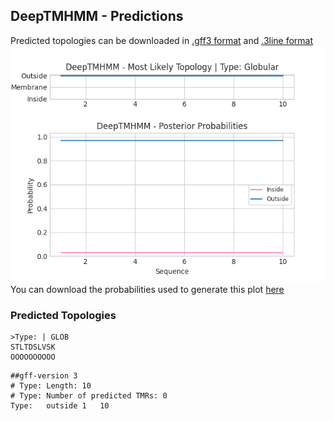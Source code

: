 ## DeepTMHMM - Predictions
Predicted topologies can be downloaded in [.gff3 format](TMRs.gff3) and [.3line format](predicted_topologies.3line)
![picture](plot.png)
You can download the probabilities used to generate this plot [here](Type:_probs.csv)
### Predicted Topologies
```
>Type: | GLOB
STLTDSLVSK
OOOOOOOOOO

```


```
##gff-version 3
# Type: Length: 10
# Type: Number of predicted TMRs: 0
Type:	outside	1	10				

```
